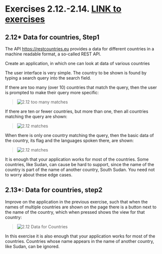 # Exercises 2.12.-2.14. [LINK to exercises](https://fullstackopen.com/en/part2/getting_data_from_server#exercises-2-11-2-14)

## 2.12* Data for countries, Step1

The API https://restcountries.eu provides a data for different countries in a machine readable format, a so-called REST API.

Create an application, in which one can look at data of various countries

The user interface is very simple. The country to be shown is found by typing a search query into the search field.

If there are too many (over 10) countries that match the query, then the user is prompted to make their query more specific:

> ![2.12 too many matches](https://fullstackopen.com/static/d8a3e3b3af8907d0c3dd495ef0d26ba6/14be6/19b1.png)

If there are ten or fewer countries, but more than one, then all countries matching the query are shown:

> ![2.12 matches](https://fullstackopen.com/static/1d4ebf199806ccfe0df529c08e2a0c6d/14be6/19b2.png)

When there is only one country matching the query, then the basic data of the country, its flag and the languages spoken there, are shown:

> ![2.12 matches](https://fullstackopen.com/static/1d4bba516fb538c5214f37c4a2ab0f8e/14be6/19b3.png)

 It is enough that your application works for most of the countries. Some countries, like Sudan, can cause be hard to support, since the name of the country is part of the name of another country, South Sudan. You need not to worry about these edge cases.

## 2.13*: Data for countries, step2
Improve on the application in the previous exercise, such that when the names of multiple countries are shown on the page there is a button next to the name of the country, which when pressed shows the view for that country:

> ![2.12 Data for Countries](https://fullstackopen.com/static/b8986829d36bd14bbbd6270e0e8d2edf/14be6/19b4.png)

In this exercise it is also enough that your application works for most of the countries. Countries whose name appears in the name of another country, like Sudan, can be ignored.

